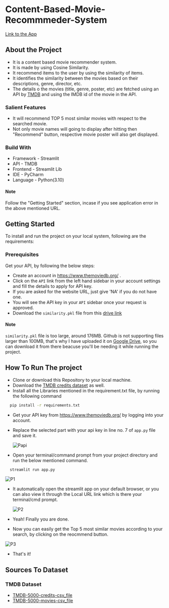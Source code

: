# Content-Based-Movie-Recommmeder-System
[Link to the App](https://mrs-hg.herokuapp.com/)




## About the Project
- It is a content based movie recommender system.
- It is made by using Cosine Similarity.
- It recommend items to the user by using the similarity of items.
- It identifies the similarity between the movies based on their descriptions, genre, director, etc.
- The details o the movies (title, genre, poster, etc) are fetched using an API by [TMDB](https://www.themoviedb.org/documentation/api) and using the IMDB id of the movie in the API.


### Salient Features
- It will recommend TOP 5 most similar movies with respect to the searched movie.
- Not only movie names will going to display after hitting then "Recommend" button, respective movie poster will also get displayed.
 


### Build With
- Framework - Streamlit 
- API - TMDB
- Frontend - Streamlit Lib
- IDE - PyCharm
- Language - Python(3.10)

#### Note
Follow the "Getting Started" section, incase if you see application error in the above mentioned URL.




## Getting Started
To install and run the project on your local system, following are the requirements:




### Prerequisites
Get your API, by following the below steps:

- Create an account in https://www.themoviedb.org/ .
- Click on the ```API``` link from the left hand sidebar in your account settings and fill the details to apply for API key.
- If you are asked for the website URL, just give 'NA' if you do not have one.
- You will see the API key in your ```API``` sidebar once your request is approved.
- Download the ```similarity.pkl``` file from this [drive link](https://drive.google.com/file/d/1FC3fxLN-6P9ehHpIsKtjZ02k0pQySL6p/view?usp=sharing)


#### Note
```similarity.pkl``` file is too large, around 176MB. Github is not supporting files larger than 100MB, that's why I have uploaded it on [Google Drive](https://drive.google.com/file/d/1FC3fxLN-6P9ehHpIsKtjZ02k0pQySL6p/view?usp=sharing), so you can download it from there beacuse you'll be needing it while running the project.


## How To Run The project
- Clone or download this Repository to your local machine.
- Download the [TMDB credits dataset](https://www.kaggle.com/datasets/tmdb/tmdb-movie-metadata?select=tmdb_5000_credits.csv) as well.
- Install all the Libraries mentioned in the requirement.txt file, by running the following command
```bash
  pip install -r requirements.txt
```
- Get your API key from https://www.themoviedb.org/ by logging into your account.
- Replace the selected part with your api key in line no. 7 of  ```app.py``` file and save it.

  ![Papi](https://user-images.githubusercontent.com/77922607/170894218-04c1ec28-008f-4321-bf6d-07e79390d136.png)

- Open your terminal/command prompt from your project directory and run the below mentioned command.
```bash
  streamlit run app.py
```

![P1](https://user-images.githubusercontent.com/77922607/170894012-083defb1-e084-41f5-aef5-dfd9b27421c0.png)

- It automatically open the streamlit app on your default browser, or you can also view it through the Local URL link which is there your terminal/cmd prompt.

  ![P2](https://user-images.githubusercontent.com/77922607/170894077-6dfb9a04-f6f3-4cad-95ce-51d13047f37f.png)

- Yeah! Finally you are done.
- Now you can easily get the Top 5 most similar movies according to your search, by clicking on the reocmmend button.
 
 ![P3](https://user-images.githubusercontent.com/77922607/170894100-8b2c86ec-d4b8-4f08-a62c-ae13735eb4dc.png)

- That's it!


## Sources To Dataset

### TMDB Dataset
- [TMDB-5000-credits-csv_file](https://www.kaggle.com/datasets/tmdb/tmdb-movie-metadata?select=tmdb_5000_credits.csv)
- [TMDB-5000-movies-csv_file](https://www.kaggle.com/datasets/tmdb/tmdb-movie-metadata?select=tmdb_5000_movies.csv)

